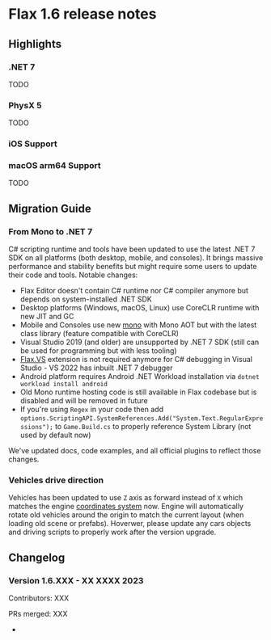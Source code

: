 # Flax 1.6 release notes

## Highlights

### .NET 7

TODO

### PhysX 5

TODO

### iOS Support

### macOS arm64 Support

TODO

## Migration Guide

### From Mono to .NET 7

C# scripting runtime and tools have been updated to use the latest .NET 7 SDK on all platforms (both desktop, mobile, and consoles). It brings massive performance and stability benefits but might require some users to update their code and tools. Notable changes:
* Flax Editor doesn't contain C# runtime nor C# compiler anymore but depends on system-installed .NET SDK
* Desktop platforms (Windows, macOS, Linux) use CoreCLR runtime with new JIT and GC
* Mobile and Consoles use new [mono](https://github.com/dotnet/runtime/tree/main/src/mono) with Mono AOT but with the latest class library (feature compatible with CoreCLR)
* Visual Studio 2019 (and older) are unsupported by .NET 7 SDK (still can be used for programming but with less tooling)
* [Flax.VS](https://marketplace.visualstudio.com/items?itemName=Flax.FlaxVS) extension is not required anymore for C# debugging in Visual Studio - VS 2022 has inbuilt .NET 7 debugger
* Android platform requires Android .NET Workload installation via `dotnet workload install android`
* Old Mono runtime hosting code is still available in Flax codebase but is disabled and will be removed in future
* If you're using `Regex` in your code then add `options.ScriptingAPI.SystemReferences.Add("System.Text.RegularExpressions");` to `Game.Build.cs` to properly reference System Library (not used by default now)

We've updated docs, code examples, and all official plugins to reflect those changes.

### Vehicles drive direction

Vehicles has been updated to use `Z` axis as forward instead of `X` which matches the engine [coordinates system](../../get-started/scenes/world-units.md) now. Engine will automatically rotate old vehicles around the origin to match the current layout (when loading old scene or prefabs). Hoverwer, please update any cars objects and driving scripts to properly work after the version upgrade.

## Changelog

### Version 1.6.XXX - XX XXXX 2023

Contributors: XXX

PRs merged: XXX

* 
